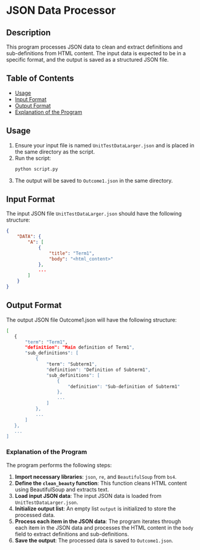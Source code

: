 # JSON Data Processor
## Description

This program processes JSON data to clean and extract definitions
and sub-definitions from HTML content. The input data is expected to be in a
specific format, and the output is saved as a structured JSON file.

## Table of Contents


- [Usage](#usage)
- [Input Format](#input-format)
- [Output Format](#output-format)
- [Explanation of the Program](#explanation-of-the-program)


## Usage

1. Ensure your input file is named `UnitTestDataLarger.json` and is placed in the same directory as the script.
2. Run the script:
    ```sh
    python script.py
    ```
3. The output will be saved to `Outcome1.json` in the same directory.

## Input Format

The input JSON file `UnitTestDataLarger.json` should have the following structure:

```json
{
    "DATA": {
        "A": [
            {
                "title": "Term1",
                "body": "<html_content>"
            },
            ...
        ]
    }
}
```

## Output Format
The output JSON file Outcome1.json will have the following structure:
 ```sh
[
    {
        "term": "Term1",
        "definition": "Main definition of Term1",
        "sub_definitions": [
            {
                "term": "Subterm1",
                "definition": "Definition of Subterm1",
                "sub_definitions": [
                    {
                        "definition": "Sub-definition of Subterm1"
                    },
                    ...
                ]
            },
            ...
        ]
    },
    ...
]
```
### Explanation of the Program

The program performs the following steps:

1. **Import necessary libraries**: `json`, `re`, and `BeautifulSoup` from `bs4`.
2. **Define the `clean_beauty` function**: This function cleans HTML content using BeautifulSoup and extracts text.
3. **Load input JSON data**: The input JSON data is loaded from `UnitTestDataLarger.json`.
4. **Initialize output list**: An empty list `output` is initialized to store the processed data.
5. **Process each item in the JSON data**: The program iterates through each item in the JSON data and processes the HTML content in the `body` field to extract definitions and sub-definitions.
6. **Save the output**: The processed data is saved to `Outcome1.json`.